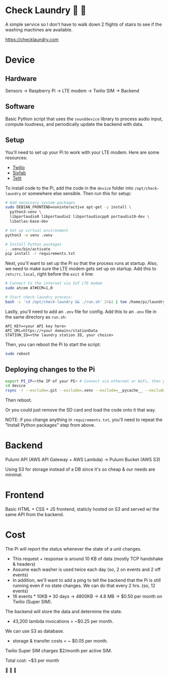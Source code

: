 # Check Laundry 🤔 🧺

A simple service so I don't have to walk down 2 flights of stairs to see if the washing machines are available.

https://checklaundry.com


# Device

## Hardware
Sensors -> Raspberry Pi -> LTE modem -> Twilio SIM -> Backend

## Software
Basic Python script that uses the `sounddevice` library to process audio input, compute loudness, and periodically update the backend with data.

## Setup
You'll need to set up your Pi to work with your LTE modem. Here are some resources:
- [Twilio](https://www.twilio.com/docs/iot/supersim/getting-started-super-sim-raspberry-pi-sixfab-cellular-iot-hat)
- [Sixfab](https://docs.sixfab.com/page/cellular-internet-connection-in-ecm-mode)
- [Telit](https://sixfab.com/wp-content/uploads/2022/05/Telit_Modules_Linux_USB_Drivers_User_Guide_r14.pdf)


To install code to the Pi, add the code in the `device` folder into `/opt/check-laundry` or somewhere else sensible. Then run this for setup:
```bash
# Add necessary system packages
sudo DEBIAN_FRONTEND=noninteractive apt-get -y install \
  python3-venv \
  libportaudio0 libportaudio2 libportaudiocpp0 portaudio19-dev \
  libatlas-base-dev

# Set up virtual environment
python3 -m venv .venv

# Install Python packages
. .venv/bin/activate
pip install -r requirements.txt
```

Next, you'll want to set up the Pi so that the process runs at startup. Also, we need to make sure the LTE modem gets set up on startup.
Add this to `/etc/rc.local`, right before the `exit 0` line:
```bash
# Connect to the internet via IoT LTE modem
sudo atcom AT#ECM=1,0

# Start check-laundry process:
bash -c 'cd /opt/check-laundry && ./run.sh' 2>&1 | tee /home/pi/laundry.log &
```

Lastly, you'll need to add an `.env` file for config. Add this to an `.env` file in the same directory as `run.sh`:
```
API_KEY=<your API key here>
API_URL=https://<your domain>/stationData
STATION_ID=<the laundry station ID, your choice>
```


Then, you can reboot the Pi to start the script:
```bash
sudo reboot
```

## Deploying changes to the Pi
```bash
export PI_IP=<the IP of your PI> # Connect via ethernet or WiFi, then you can use nmap and/or arp-scan to find the IP
cd device
rsync -r --exclude=.git --exclude=.venv --exclude=__pycache__ --exclude=.DS_Store ./ pi@$PI_IP:/opt/check-laundry
```
Then reboot.

Or you could just remove the SD card and load the code onto it that way.

NOTE: if you change anything in `requirements.txt`, you'll need to repeat the "Install Python packages" step from above.

# Backend
Pulumi API (AWS API Gateway + AWS Lambda) -> Pulumi Bucket (AWS S3)

Using S3 for storage instead of a DB since it's so cheap & our needs are minimal.


# Frontend
Basic HTML + CSS + JS frontend, staticly hosted on S3 and served w/ the same API from the backend.


# Cost
The Pi will report the status whenever the state of a unit changes.
  - This request + response is around 10 KB of data (mostly TCP handshake & headers)
  - Assume each washer is used twice each day (so, 2 on events and 2 off events)
  - In addition, we'll want to add a ping to tell the backend that the Pi is still running even if no state changes. We can do that every 2 hrs. (so, 12 events)
  - 16 events * 10KB * 30 days -> 4800KB -> 4.8 MB -> $0.50 per month on Twilio (Super SIM).

The backend will store the data and determine the state.
  - 43,200 lambda invocations = ~$0.25 per month.

We can use S3 as database.
  - storage & transfer costs = ~ $0.05 per month.

Twilio Super SIM charges $2/month per active SIM.

Total cost: ~$3 per month

🎉 🎉 🎉 
